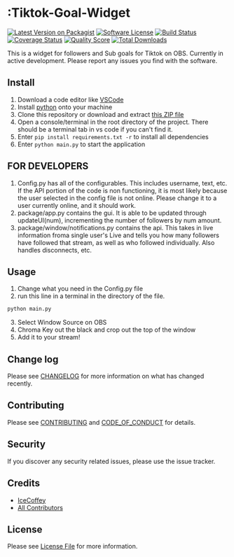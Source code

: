 # :Tiktok-Goal-Widget

[![Latest Version on Packagist][ico-version]][link-packagist]
[![Software License][ico-license]](LICENSE.md)
[![Build Status][ico-travis]][link-travis]
[![Coverage Status][ico-scrutinizer]][link-scrutinizer]
[![Quality Score][ico-code-quality]][link-code-quality]
[![Total Downloads][ico-downloads]][link-downloads]

This is a widget for followers and Sub goals for Tiktok on OBS. Currently in active development. Please report any issues you find with the software.


## Install
1. Download a code editor like [VSCode](https://code.visualstudio.com/Download)
2. Install [python](https://www.python.org/downloads/) onto your machine
3. Clone this repository or download and extract [this ZIP file](https://github.com/Ice-Coffey/Tiktok-Goal-Widget/archive/refs/heads/main.zip)
4. Open a console/terminal in the root directory of the project. There should be a terminal tab in vs code if you can't find it.
5. Enter `pip install requirements.txt -r` to install all dependencies
6. Enter `python main.py` to start the application

## FOR DEVELOPERS
1. Config.py has all of the configurables. This includes username, text, etc. If the API portion of the code is non functioning, it is most likely because the user selected in the config file is not online. Please change it to a user currently online, and it should work.
2. package/app.py contains the gui. It is able to be updated through updateUI(num), incrementing the number of followers by num amount.
3. package/window/notifications.py contains the api. This takes in live information froma single user's Live and tells you how many followers have followed that stream, as well as who followed individually. Also handles disconnects, etc.

## Usage

1. Change what you need in the Config.py file
2. run this line in a terminal in the directory of the file.
``` python
python main.py
```
3. Select Window Source on OBS
4. Chroma Key out the black and crop out the top of the window
5. Add it to your stream!

## Change log

Please see [CHANGELOG](CHANGELOG.md) for more information on what has changed recently.

## Contributing

Please see [CONTRIBUTING](CONTRIBUTING.md) and [CODE_OF_CONDUCT](CODE_OF_CONDUCT.md) for details.

## Security

If you discover any security related issues, please use the issue tracker.

## Credits

- [IceCoffey][link-author]
- [All Contributors][link-contributors]

## License

Please see [License File](LICENSE.md) for more information.

[ico-version]: https://img.shields.io/packagist/v/:vendor/:package_name.svg?style=flat-square
[ico-license]: https://img.shields.io/badge/license-MIT-brightgreen.svg?style=flat-square
[ico-travis]: https://img.shields.io/travis/:vendor/:package_name/master.svg?style=flat-square
[ico-scrutinizer]: https://img.shields.io/scrutinizer/coverage/g/:vendor/:package_name.svg?style=flat-square
[ico-code-quality]: https://img.shields.io/scrutinizer/g/:vendor/:package_name.svg?style=flat-square
[ico-downloads]: https://img.shields.io/packagist/dt/:vendor/:package_name.svg?style=flat-square

[link-packagist]: https://packagist.org/packages/:vendor/:package_name
[link-travis]: https://travis-ci.org/:vendor/:package_name
[link-scrutinizer]: https://scrutinizer-ci.com/g/:vendor/:package_name/code-structure
[link-code-quality]: https://scrutinizer-ci.com/g/:vendor/:package_name
[link-downloads]: https://packagist.org/packages/:vendor/:package_name
[link-author]: https://github.com/Ice-Coffey
[link-contributors]: ../../contributors
